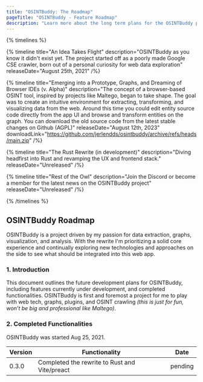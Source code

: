 ```yaml
---
title: "OSINTBuddy: The Roadmap"
pageTitle: "OSINTBuddy - Feature Roadmap"
description: "Learn more about the long term plans for the OSINTBuddy project."
---
```



{% timelines %}

{% timeline title="An Idea Takes Flight" description="OSINTBuddy as you know it didn't exist yet. The project started off as a poorly made Google CSE crawler, born out of a personal curiosity for web data exploration" releaseDate="August 25th, 2021" /%}


{% timeline title="Emerging into a Prototype, Graphs, and Dreaming of Browser IDEs (v. Alpha)" description="The concept of a browser-based OSINT tool, inspired by projects like Maltego, began to take shape. The goal was to create an intuitive environment for extracting, transforming, and visualizing data from the web. Around this time you could edit entity source code directly from the app UI and browse and transform entities on the graph. You can download the old source code from the latest stable changes on Github (AGPL)" releaseDate="August 12th, 2023" downloadLink="https://github.com/jerlendds/osintbuddy/archive/refs/heads/main.zip"  /%}

{% timeline title="The Rust Rewrite (in development)" description="Diving headfirst into Rust and revamping the UX and frontend stack." releaseDate="Unreleased" /%}


{% timeline title="Rest of the Owl" description="Join the Discord or become a member for the latest news on the OSINTBuddy project" releaseDate="Unreleased" /%}

{% /timelines %}


## OSINTBuddy Roadmap

OSINTBuddy is a project driven by my passion for data extraction, graphs, visualization, and analysis. With the rewrite I'm prioritizing a solid core experience and continually exploring new technologies and approaches on the side to see what should be integrated into this web app.

### 1. Introduction

This document outlines the future development plans for OSINTBuddy, including features currently under development, and completed functionalities. OSINTBuddy is first and foremost a project for me to play with web tech, graphs, plugins, and OSINT crawling *(this is just for fun, won’t be big and professional like Maltego)*.

### 2. Completed Functionalities

OSINTBuddy was started Aug 25, 2021.

| Version | Functionality | Date |
|---------|---------------|------|
| 0.3.0   | Completed the rewrite to Rust and Vite/preact | pending  |
